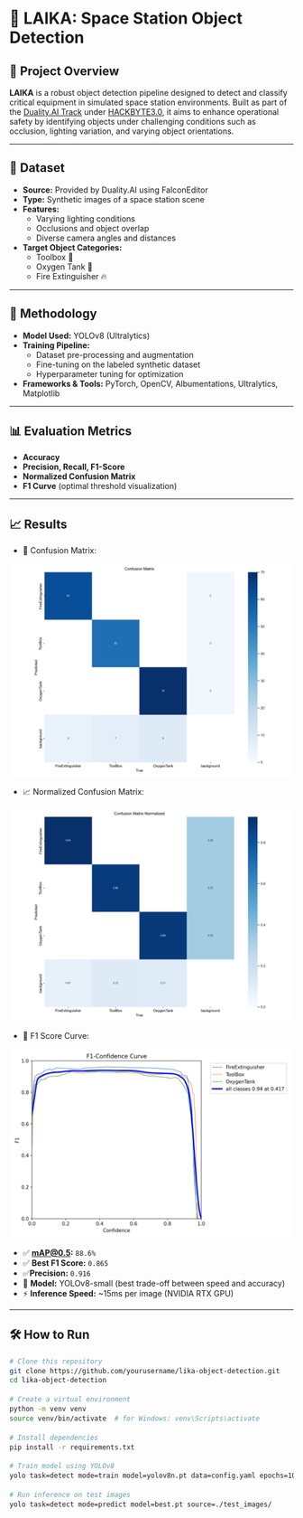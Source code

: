 # 🚀 LAIKA: Space Station Object Detection

## 🧠 Project Overview

**LAIKA** is a robust object detection pipeline designed to detect and classify critical equipment in simulated space station environments. Built as part of the [Duality.AI Track](https://duality.ai/) under [HACKBYTE3.0](https://www.hackbyte.in/), it aims to enhance operational safety by identifying objects under challenging conditions such as occlusion, lighting variation, and varying object orientations.

---

## 📂 Dataset

- **Source:** Provided by Duality.AI using FalconEditor
- **Type:** Synthetic images of a space station scene
- **Features:**
  - Varying lighting conditions
  - Occlusions and object overlap
  - Diverse camera angles and distances
- **Target Object Categories:**
  - Toolbox 🧰  
  - Oxygen Tank 🫧  
  - Fire Extinguisher 🔥  

---

## 🧪 Methodology

- **Model Used:** YOLOv8 (Ultralytics)
- **Training Pipeline:**
  - Dataset pre-processing and augmentation
  - Fine-tuning on the labeled synthetic dataset
  - Hyperparameter tuning for optimization
- **Frameworks & Tools:** PyTorch, OpenCV, Albumentations, Ultralytics, Matplotlib

---

## 📊 Evaluation Metrics

- **Accuracy**
- **Precision, Recall, F1-Score**
- **Normalized Confusion Matrix**
- **F1 Curve** (optimal threshold visualization)

---

## 📈 Results

- 📌 Confusion Matrix:

<img src="Result/confusion_matrix.png" alt="Confusion Matrix" width="600"/>

- 📈 Normalized Confusion Matrix:

<img src="Result/confusion_matrix_normalized.png" alt="Normalized Confusion Matrix" width="600"/>

- 🎯 F1 Score Curve:

<img src="Result/F1_curve.png" alt="F1 Curve" width="600"/>

- ✅ **mAP@0.5:** `88.6%`
- ✅ **Best F1 Score:** `0.865`
- ✅**Precision:** `0.916`
- 🧠 **Model:** YOLOv8-small (best trade-off between speed and accuracy)
- ⚡ **Inference Speed:** ~15ms per image (NVIDIA RTX GPU)

---

## 🛠️ How to Run

```bash
# Clone this repository
git clone https://github.com/yourusername/lika-object-detection.git
cd lika-object-detection

# Create a virtual environment
python -m venv venv
source venv/bin/activate  # for Windows: venv\Scripts\activate

# Install dependencies
pip install -r requirements.txt

# Train model using YOLOv8
yolo task=detect mode=train model=yolov8n.pt data=config.yaml epochs=100 imgsz=640

# Run inference on test images
yolo task=detect mode=predict model=best.pt source=./test_images/
